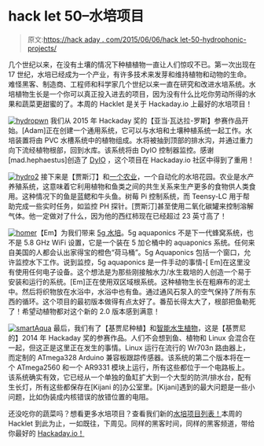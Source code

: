 # hack let 50–水培项目

> 原文:[https://hack aday . com/2015/06/06/hack let-50-hydrophonic-projects/](https://hackaday.com/2015/06/06/hacklet-50-hydroponic-projects/)

几个世纪以来，在没有土壤的情况下种植植物一直让人们惊叹不已。第一次出现在 17 世纪，水培已经成为一个产业，有许多技术来发芽和维持植物和动物的生命。难怪黑客、制造商、工程师和科学家几个世纪以来一直在研究和改进水培系统。水培植物生长是一个你可以真正投入进去的项目，因为没有什么比吃你劳动所得的水果和蔬菜更甜蜜的了。本周的 Hacklet 是关于 Hackaday.io 上最好的水培项目！

[![hydropwn](../Images/44b5a15488713d98ebddff0b3e638e27.png)](https://hackaday.io/project/2964) 我们从 2015 年 Hackaday 奖的【亚当·瓦达拉-罗斯】参赛作品开始。[Adam]正在创建一个通用系统，它可以与水培和土壤种植系统一起工作。水培装置将由 PVC 水槽系统中的植物组成。水将被抽到顶部的排水沟，并通过重力向下流经植物根部，回到水库。该系统将由 DyIO 控制器监控。感谢[mad.hephaestus]创造了 [DyIO](https://hackaday.io/project/3185) ，这个项目在 Hackaday.io 社区中得到了重用！

[![hydro2](../Images/8d7b58c6daf23a812be40c8c80cbfc58.png)](https://hackaday.io/project/4686) 接下来是【贾斯汀】和[一个农业](https://hackaday.io/project/4686)，一个自动化的水培花园。农业是水产养殖系统，这意味着它利用植物和鱼类之间的共生关系来生产更多的食物供人类食用。这种情况下的鱼是蓝鳃和牛头鱼。树莓 Pi 控制系统，而 Teensy-LC 用于帮助完成一些实时任务，如监控 PH 探针。[贾斯汀]甚至使用二氧化碳罐来控制溶解气体。他一定做对了什么，因为他的西红柿现在已经超过 23 英寸高了！

[![homer](../Images/ffb015e37cb5131945c6e8a733b51375.png)](https://hackaday.io/project/4346)【Em】为我们带来 [5g 水培](https://hackaday.io/project/4346)。5g aquaponics 不是下一代蜂窝系统，也不是 5.8 GHz WiFi 设置，它是一个装在 5 加仑桶中的 aquaponics 系统。任何来自美国的人都会认出家得宝的橙色“荷马桶”。5g Aquaponics 包括一个窗口，允许监控水下工作。说到监控，5g aquaponics 是一件手动的事情-[ Em]在这里没有使用任何电子设备。这个想法是为那些刚接触水力/水生栽培的人创造一个易于安装和运行的系统。[Em]正在使用双区域根系统。这种植物生长在粗麻布的泥土中。然后将织物放在水浴中，水浴中也有鱼。通过通风石泵入的空气保持了所有东西的循环。这个项目的最初版本做得有点太好了。番茄长得太大了，根部把鱼勒死了！希望动植物都对这个新的 2.0 版本感到满意！

[![smartAqua](../Images/32c82febd4189f378d6014f64113cf23.png)](https://hackaday.io/project/1877) 最后，我们有了【基贾尼种植】和[智能水生植物](https://hackaday.io/project/1877)，这是【基贾尼的】2014 年 Hackaday 奖的参赛作品。人们不会想到鱼、植物和 Linux 会混合在一起，但这正是这里正在发生的事情。Linux 运行在流行的 Wr703n 路由器上，而定制的 ATmega328 Arduino 兼容板跟踪传感器。该系统的第二个版本将在一个 ATmega2560 和一个 AR9331 模块上运行，所有这些都位于一个电路板上。该系统确实有效，它已经从一个单独的鱼缸扩大到一个大型的防洪/排水台，配有生长灯，所有这些都保存在[Kijani 的]办公室里。[Kijani]遇到的最大问题是一些小问题，比如伪装成内核错误的放错位置的电阻。

还没吃你的蔬菜吗？想看更多水培项目？查看我们新的[水培项目列表！](https://hackaday.io/list/6136-hydroponic-projects)本周的 Hacklet 到此为止，一如既往，下周见。同样的黑客时间，同样的黑客频道，带给你最好的 [Hackaday.io！](https://hackaday.io/)